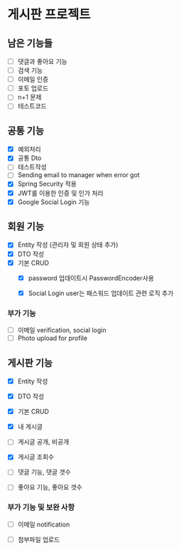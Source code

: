 # 게시판 프로젝트
## 남은 기능들
- [ ] 댓글과 좋아요 기능
- [ ] 검색 기능
- [ ] 이메일 인증
- [ ] 포토 업로드
- [ ] n+1 문제
- [ ] 테스트코드

## 공통 기능
- [x] 예외처리
- [x] 공통 Dto
- [ ] 테스트작성
- [ ] Sending email to manager when error got
- [x] Spring Security 적용
- [x] JWT를 이용한 인증 및 인가 처리
- [x] Google Social Login 기능 

## 회원 기능
- [x] Entity 작성
  (관리자 및 회원 상태 추가)
- [x] DTO 작성
- [x] 기본 CRUD
  - [x] password 업데이트시 PasswordEncoder사용
  - [x] Social Login user는 패스워드 업데이트 관련 로직 추가


 

### 부가 기능
- [ ] 이메일 verification, social login
- [ ] Photo upload for profile

## 게시판 기능
- [x] Entity 작성
- [x] DTO 작성
- [x] 기본 CRUD
- [x] 내 게시글
- [ ] 게시글 공개, 비공개
- [x] 게시글 조회수
- [ ] 댓글 기능, 댓글 갯수
- [ ] 좋아요 기능, 좋아요 갯수


### 부가 기능 및 보완 사항
- [ ] 이메일 notification
- [ ] 첨부파일 업로드

